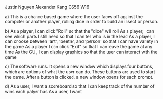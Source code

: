 Justin Nguyen
Alexander Kang
CS56 W16

a) This is a chance based game where the user faces off against the computer or another player, rolling dice in order to build an insect or person.

b) As a player, I can click "Roll" so that the "dice" will roll
As a player, I can see which parts I still need so that I can tell who is in the lead
As a player, I can choose between 'ant', 'beetle', and 'person' so that I can have variety in the game
As a player I can click "Exit" so that I can leave the game at any time
As the GUI, I can display graphics so that the user can interact with the game

c) The software runs. It opens a new window which displays four buttons, which are options of what the user can do. These buttons are used to start the game. After a button is clicked, a new window opens for each prompt.

d) As a user, I want a scoreboard so that I can keep track of the number of wins each palyer has
As a user, I want 